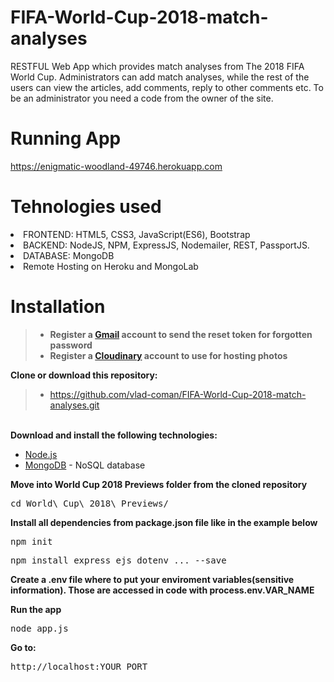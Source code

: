 # FIFA-World-Cup-2018-match-analyses
RESTFUL Web App which provides match analyses from The 2018 FIFA World Cup. Administrators can add match analyses, while the rest of the users can view the articles, add comments, reply to other comments etc. To be an administrator you need a code from the owner of the site.

# Running App
https://enigmatic-woodland-49746.herokuapp.com

# Tehnologies used
<li>FRONTEND: HTML5, CSS3, JavaScript(ES6), Bootstrap</li>
<li>BACKEND: NodeJS, NPM, ExpressJS, Nodemailer, REST, PassportJS.</li>
<li>DATABASE: MongoDB</li>
<li>Remote Hosting on Heroku and MongoLab</li>

# Installation
> - <b>Register a <a href="https://www.google.com/gmail/about/#">Gmail</a> account to send the reset token for forgotten password</b></br>
> - <b>Register a <a href="https://cloudinary.com/">Cloudinary</a> account to use for hosting photos</b></br>

<b>Clone or download this repository:</b></br>
> - https://github.com/vlad-coman/FIFA-World-Cup-2018-match-analyses.git
</br>
<b>Download and install the following technologies:</b></br>
<ul>
  <li><a href="https://nodejs.org/en/download/">Node.js</a></li>
  <li><a href="https://www.mongodb.com/">MongoDB</a> - NoSQL database</li>
</ul>
<b>Move into World Cup 2018 Previews folder from the cloned repository</b>
<pre>cd World\ Cup\ 2018\ Previews/
</pre>
<b>Install all dependencies from package.json file like in the example below</b></br>
<pre>npm init</pre>
<pre>npm install express ejs dotenv ... --save</pre>
<p><b>Create a .env file where to put your enviroment variables(sensitive information). Those are accessed in code with process.env.VAR_NAME</b></p> 

<b>Run the app</b></br>
<pre>node app.js</pre>
<b>Go to:</b></br>
<pre>http://localhost:YOUR_PORT</pre>

